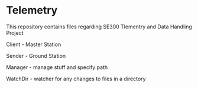 # Telemetry
This repository contains files regarding SE300 Tlementry and Data Handling Project


Client - Master Station

Sender - Ground Station

Manager - manage stuff and specify path

WatchDir - watcher for any changes to files in a directory
